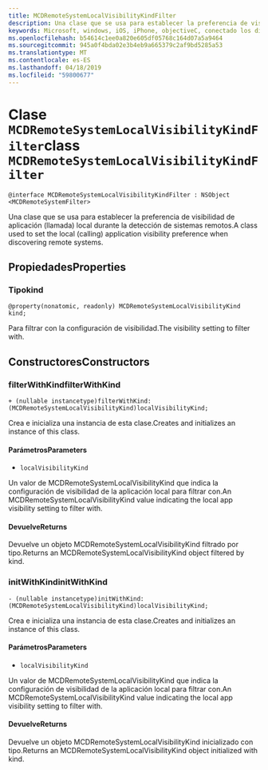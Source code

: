```yaml
---
title: MCDRemoteSystemLocalVisibilityKindFilter
description: Una clase que se usa para establecer la preferencia de visibilidad de aplicación (llamada) local durante la detección de sistemas remotos.
keywords: Microsoft, windows, iOS, iPhone, objectiveC, conectado los dispositivos, proyecto Roma
ms.openlocfilehash: b54614c1ee0a820e605df05768c164d07a5a9464
ms.sourcegitcommit: 945a0f4bda02e3b4eb9a665379c2af9bd5285a53
ms.translationtype: MT
ms.contentlocale: es-ES
ms.lasthandoff: 04/18/2019
ms.locfileid: "59800677"
---
```

# <a name="class-mcdremotesystemlocalvisibilitykindfilter"></a><span data-ttu-id="a77aa-104">Clase `MCDRemoteSystemLocalVisibilityKindFilter`</span><span class="sxs-lookup"><span data-stu-id="a77aa-104">class `MCDRemoteSystemLocalVisibilityKindFilter`</span></span> 

```
@interface MCDRemoteSystemLocalVisibilityKindFilter : NSObject <MCDRemoteSystemFilter>
```  

<span data-ttu-id="a77aa-105">Una clase que se usa para establecer la preferencia de visibilidad de aplicación (llamada) local durante la detección de sistemas remotos.</span><span class="sxs-lookup"><span data-stu-id="a77aa-105">A class used to set the local (calling) application visibility preference when discovering remote systems.</span></span>

## <a name="properties"></a><span data-ttu-id="a77aa-106">Propiedades</span><span class="sxs-lookup"><span data-stu-id="a77aa-106">Properties</span></span>

### <a name="kind"></a><span data-ttu-id="a77aa-107">Tipo</span><span class="sxs-lookup"><span data-stu-id="a77aa-107">kind</span></span>
`@property(nonatomic, readonly) MCDRemoteSystemLocalVisibilityKind kind;`

<span data-ttu-id="a77aa-108">Para filtrar con la configuración de visibilidad.</span><span class="sxs-lookup"><span data-stu-id="a77aa-108">The visibility setting to filter with.</span></span>

## <a name="constructors"></a><span data-ttu-id="a77aa-109">Constructores</span><span class="sxs-lookup"><span data-stu-id="a77aa-109">Constructors</span></span>

### <a name="filterwithkind"></a><span data-ttu-id="a77aa-110">filterWithKind</span><span class="sxs-lookup"><span data-stu-id="a77aa-110">filterWithKind</span></span>
`+ (nullable instancetype)filterWithKind:(MCDRemoteSystemLocalVisibilityKind)localVisibilityKind;`

<span data-ttu-id="a77aa-111">Crea e inicializa una instancia de esta clase.</span><span class="sxs-lookup"><span data-stu-id="a77aa-111">Creates and initializes an instance of this class.</span></span>

#### <a name="parameters"></a><span data-ttu-id="a77aa-112">Parámetros</span><span class="sxs-lookup"><span data-stu-id="a77aa-112">Parameters</span></span>
* `localVisibilityKind` 

<span data-ttu-id="a77aa-113">Un valor de MCDRemoteSystemLocalVisibilityKind que indica la configuración de visibilidad de la aplicación local para filtrar con.</span><span class="sxs-lookup"><span data-stu-id="a77aa-113">An MCDRemoteSystemLocalVisibilityKind value indicating the local app visibility setting to filter with.</span></span>

#### <a name="returns"></a><span data-ttu-id="a77aa-114">Devuelve</span><span class="sxs-lookup"><span data-stu-id="a77aa-114">Returns</span></span>
<span data-ttu-id="a77aa-115">Devuelve un objeto MCDRemoteSystemLocalVisibilityKind filtrado por tipo.</span><span class="sxs-lookup"><span data-stu-id="a77aa-115">Returns an MCDRemoteSystemLocalVisibilityKind object filtered by kind.</span></span>

### <a name="initwithkind"></a><span data-ttu-id="a77aa-116">initWithKind</span><span class="sxs-lookup"><span data-stu-id="a77aa-116">initWithKind</span></span>
`- (nullable instancetype)initWithKind:(MCDRemoteSystemLocalVisibilityKind)localVisibilityKind;`

<span data-ttu-id="a77aa-117">Crea e inicializa una instancia de esta clase.</span><span class="sxs-lookup"><span data-stu-id="a77aa-117">Creates and initializes an instance of this class.</span></span>

#### <a name="parameters"></a><span data-ttu-id="a77aa-118">Parámetros</span><span class="sxs-lookup"><span data-stu-id="a77aa-118">Parameters</span></span>
* `localVisibilityKind` 

<span data-ttu-id="a77aa-119">Un valor de MCDRemoteSystemLocalVisibilityKind que indica la configuración de visibilidad de la aplicación local para filtrar con.</span><span class="sxs-lookup"><span data-stu-id="a77aa-119">An MCDRemoteSystemLocalVisibilityKind value indicating the local app visibility setting to filter with.</span></span>

#### <a name="returns"></a><span data-ttu-id="a77aa-120">Devuelve</span><span class="sxs-lookup"><span data-stu-id="a77aa-120">Returns</span></span>
<span data-ttu-id="a77aa-121">Devuelve un objeto MCDRemoteSystemLocalVisibilityKind inicializado con tipo.</span><span class="sxs-lookup"><span data-stu-id="a77aa-121">Returns an MCDRemoteSystemLocalVisibilityKind object initialized with kind.</span></span>
